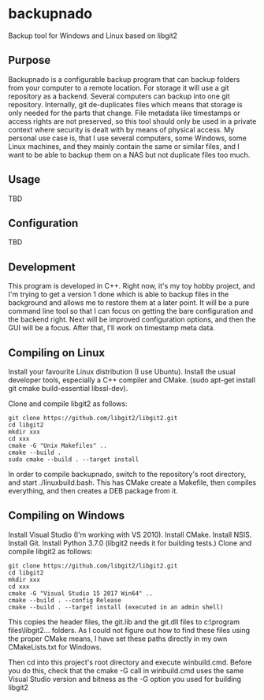 # backupnado
Backup tool for Windows and Linux based on libgit2

## Purpose
Backupnado is a configurable backup program that can backup folders from your computer to a remote location. For storage
it will use a git repository as a backend. Several computers can backup into one git repository. Internally, git de-duplicates
files which means that storage is only needed for the parts that change. File metadata like timestamps or access rights are
not preserved, so this tool should only be used in a private context where security is dealt with by means of physical access.
My personal use case is, that I use several computers, some Windows, some Linux machines, and they mainly contain the same
or similar files, and I want to be able to backup them on a NAS but not duplicate files too much. 

## Usage
TBD

## Configuration
TBD

## Development
This program is developed in C++. Right now, it's my toy hobby project, and I'm trying to get a version 1 done which
is able to backup files in the background and allows me to restore them at a later point. It will be a pure command
line tool so that I can focus on getting the bare configuration and the backend right. Next will be improved configuration
options, and then the GUI will be a focus. After that, I'll work on timestamp meta data. 

## Compiling on Linux
Install your favourite Linux distribution (I use Ubuntu). Install the usual developer tools, especially a C++ compiler and CMake. (sudo apt-get install git cmake build-essential libssl-dev).

Clone and compile libgit2 as follows:
```
git clone https://github.com/libgit2/libgit2.git
cd libgit2
mkdir xxx
cd xxx
cmake -G "Unix Makefiles" ..
cmake --build .
sudo cmake --build . --target install
```
In order to compile backupnado, switch to the repository's root directory, and start ./linuxbuild.bash. This has CMake 
create a Makefile, then compiles everything, and then creates a DEB package from it.

## Compiling on Windows
Install Visual Studio (I'm working with VS 2010). Install CMake. Install NSIS. Install Git. Install Python 3.7.0
(libgit2 needs it for building tests.) Clone and compile libgit2 as follows:
```
git clone https://github.com/libgit2/libgit2.git
cd libgit2
mkdir xxx
cd xxx
cmake -G "Visual Studio 15 2017 Win64" ..
cmake --build . --config Release
cmake --build . --target install (executed in an admin shell)
```
This copies the header files, the git.lib and the git.dll files to c:\program files\libgit2\...  folders. As I could not figure out
how to find these files using the proper CMake means, I have set these paths directly in my own CMakeLists.txt for Windows. 

Then cd into this project's root directory and execute winbuild.cmd. Before you do this, check that the cmake -G call in winbuild.cmd
uses the same Visual Studio version and bitness as the -G option you used for building libgit2

